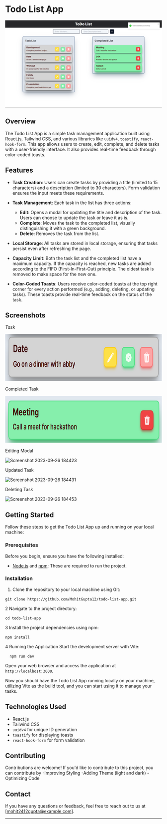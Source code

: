 # Todo List App


<img src="https://github.com/MohitGupta12/todo-list/blob/main/public/Images/home.png" alt="Home" >



## Overview

The Todo List App is a simple task management application built using React.js, Tailwind CSS, and various libraries like `uuidv4`, `toastify`, `react-hook-form`. This app allows users to create, edit, complete, and delete tasks with a user-friendly interface. It also provides real-time feedback through color-coded toasts.

## Features

- **Task Creation**: Users can create tasks by providing a title (limited to 15 characters) and a description (limited to 30 characters). Form validation ensures the input meets these requirements.

- **Task Management**: Each task in the list has three actions:
  - **Edit**: Opens a modal for updating the title and description of the task. Users can choose to update the task or leave it as is.
  - **Complete**: Moves the task to the completed list, visually distinguishing it with a green background.
  - **Delete**: Removes the task from the list.

- **Local Storage**: All tasks are stored in local storage, ensuring that tasks persist even after refreshing the page.

- **Capacity Limit**: Both the task list and the completed list have a maximum capacity. If the capacity is reached, new tasks are added according to the FIFO (First-In-First-Out) principle. The oldest task is removed to make space for the new one.

- **Color-Coded Toasts**: Users receive color-coded toasts at the top right corner for every action performed (e.g., adding, deleting, or updating tasks). These toasts provide real-time feedback on the status of the task.

## Screenshots

*Task* 

<img src="https://github.com/MohitGupta12/todo-list/blob/main/public/Images/task.png" alt="completed List"  height= "150" width="600">

Completed Task 

<img src="https://github.com/MohitGupta12/todo-list/blob/main/public/Images/completed%20task.png" alt="completed List"  height= "150" width="600">


Editing Modal

![Screenshot 2023-09-26 184423](https://github.com/MohitGupta12/todo-list/assets/70692495/03ae9ce7-c42e-4a68-b9fb-dabcd47da871)

Updated Task

![Screenshot 2023-09-26 184431](https://github.com/MohitGupta12/todo-list/assets/70692495/0f952a1d-3701-4455-bc73-aa929bc02d07)

Deleting Task

![Screenshot 2023-09-26 184453](https://github.com/MohitGupta12/todo-list/assets/70692495/10ed4c62-2f7f-44a7-bbe7-f345f2d86b69)


## Getting Started

Follow these steps to get the Todo List App up and running on your local machine:

### Prerequisites

Before you begin, ensure you have the following installed:

- [Node.js](https://nodejs.org/) and [npm](https://www.npmjs.com/): These are required to run the project.

### Installation

1. Clone the repository to your local machine using Git:
  
  ```
  git clone https://github.com/MohitGupta12/todo-list-app.git
  ```

2 Navigate to the project directory:

   ```
   cd todo-list-app
   ```
3 Install the project dependencies using npm:
  
  ```
  npm install
  ```
4 Running the Application
 Start the development server with Vite:

  ``` 
    npm run dev
  ```

Open your web browser and access the application at `http://localhost:3000`.

Now you should have the Todo List App running locally on your machine, utilizing Vite as the build tool, and you can start using it to manage your tasks.

## Technologies Used

- React.js
- Tailwind CSS
- `uuidv4` for unique ID generation
- `toastify` for displaying toasts
- `react-hook-form` for form validation


## Contributing

Contributions are welcome! If you'd like to contribute to this project, you can contribute by 
  -Improving Styling
  -Adding Theme (light and dark)
  -Optimizing Code  
  

## Contact

If you have any questions or feedback, feel free to reach out to us at [mohit2412gupta@example.com].

---
